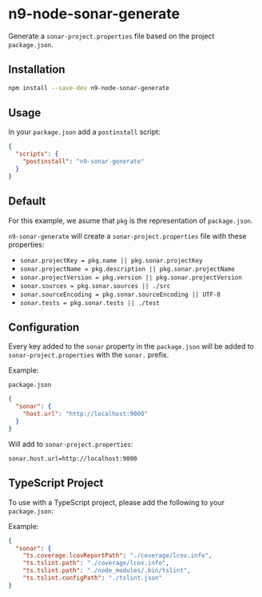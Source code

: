 # n9-node-sonar-generate

Generate a `sonar-project.properties` file based on the project `package.json`.


## Installation

```bash
npm install --save-dev n9-node-sonar-generate
```

## Usage

In your `package.json` add a `postinstall` script:

```json
{
  "scripts": {
    "postinstall": "n9-sonar-generate"
  }
}
```

## Default

For this example, we asume that `pkg` is the representation of `package.json`.

`n9-sonar-generate` will create a `sonar-project.properties` file with these properties:

- `sonar.projectKey = pkg.name || pkg.sonar.projectKey`
- `sonar.projectName = pkg.description || pkg.sonar.projectName`
- `sonar.projectVersion = pkg.version || pkg.sonar.projectVersion`
- `sonar.sources = pkg.sonar.sources || ./src`
- `sonar.sourceEncoding = pkg.sonar.sourceEncoding || UTF-8`
- `sonar.tests = pkg.sonar.tests || ./test`

## Configuration

Every key added to the `sonar` property in the `package.json` will be added to `sonar-project.properties` with the `sonar.` prefix.

Example:

`package.json`

```json
{
  "sonar": {
    "host.url": "http://localhost:9000"
  }
}
```

Will add to `sonar-project.properties`:

```
sonar.host.url=http://localhost:9000
```

## TypeScript Project

To use with a TypeScript project, please add the following to your `package.json`:

Example:

```json
{
  "sonar": {
    "ts.coverage.lcovReportPath": "./coverage/lcov.info",
    "ts.tslint.path": "./coverage/lcov.info",
    "ts.tslint.path": "./node_modules/.bin/tslint",
    "ts.tslint.configPath": "./tslint.json"
}
```